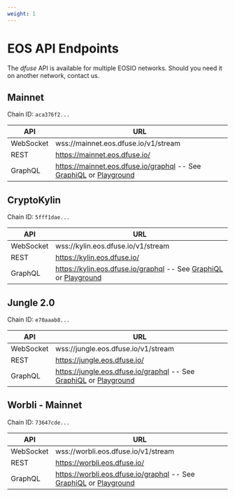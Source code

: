 ```yaml
---
weight: 1
---
```


# EOS API Endpoints

The _dfuse_ API is available for multiple EOSIO networks. Should you need it on another network, contact us.

## Mainnet

Chain ID: `aca376f2...`

API  | URL
------|------
WebSocket | wss://mainnet.eos.dfuse.io/v1/stream
REST | https://mainnet.eos.dfuse.io/
GraphQL | https://mainnet.eos.dfuse.io/graphql -- See [GraphiQL](https://mainnet.eos.dfuse.io/graphiql/) or [Playground](https://mainnet.eos.dfuse.io/playground/)

## CryptoKylin

Chain ID: `5fff1dae...`

API  | URL
------|------
WebSocket | wss://kylin.eos.dfuse.io/v1/stream
REST | https://kylin.eos.dfuse.io/
GraphQL | https://kylin.eos.dfuse.io/graphql -- See [GraphiQL](https://kylin.eos.dfuse.io/graphiql/) or [Playground](https://kylin.eos.dfuse.io/playground/)

## Jungle 2.0

Chain ID: `e70aaab8...`

API  | URL
------|------
WebSocket | wss://jungle.eos.dfuse.io/v1/stream
REST | https://jungle.eos.dfuse.io/
GraphQL | https://jungle.eos.dfuse.io/graphql -- See  [GraphiQL](https://jungle.eos.dfuse.io/graphiql/) or [Playground](https://jungle.eos.dfuse.io/playground/)

## Worbli - Mainnet

Chain ID: `73647cde...`

API  | URL
------|------
WebSocket | wss://worbli.eos.dfuse.io/v1/stream
REST | https://worbli.eos.dfuse.io/
GraphQL | https://worbli.eos.dfuse.io/graphql -- See  [GraphiQL](https://worbli.eos.dfuse.io/graphiql/) or [Playground](https://worbli.eos.dfuse.io/playground/)
